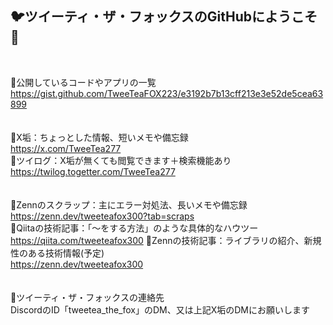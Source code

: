 ## 🐦️ツイーティ・ザ・フォックスのGitHubにようこそ🦊
<br>

🍵公開しているコードやアプリの一覧  
https://gist.github.com/TweeTeaFOX223/e3192b7b13cff213e3e52de5cea63899  
<br>  
🍵X垢：ちょっとした情報、短いメモや備忘録  
https://x.com/TweeTea277  
🍵ツイログ：X垢が無くても閲覧できます＋検索機能あり  
https://twilog.togetter.com/TweeTea277  
<br>  
🍵Zennのスクラップ：主にエラー対処法、長いメモや備忘録  
https://zenn.dev/tweeteafox300?tab=scraps   
🍵Qiitaの技術記事：「～をする方法」のような具体的なハウツー
https://qiita.com/tweeteafox300
🍵Zennの技術記事：ライブラリの紹介、新規性のある技術情報(予定)  
https://zenn.dev/tweeteafox300  
<br>  
🍵ツイーティ・ザ・フォックスの連絡先  
DiscordのID「tweetea_the_fox」のDM、又は上記X垢のDMにお願いします


<!--
**TweeTeaFOX223/TweeTeaFOX223** is a ✨ _special_ ✨ repository because its `README.md` (this file) appears on your GitHub profile.

Here are some ideas to get you started:

- 🔭 I’m currently working on ...
- 🌱 I’m currently learning ...
- 👯 I’m looking to collaborate on ...
- 🤔 I’m looking for help with ...
- 💬 Ask me about ...
- 📫 How to reach me: ...
- 😄 Pronouns: ...
- ⚡ Fun fact: ...
-->
